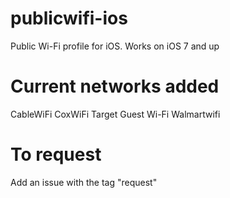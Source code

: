 # publicwifi-ios
Public Wi-Fi profile for iOS. Works on iOS 7 and up

# Current networks added
CableWiFi
CoxWiFi
Target Guest Wi-Fi
Walmartwifi

# To request
Add an issue with the tag "request"
